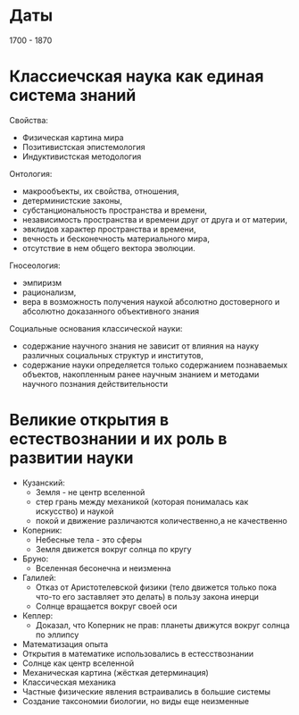 #                  Даты

1700 - 1870

# Классиечская наука как единая система знаний

Свойства:
- Физическая картина мира
- Позитивистская эпистемология
- Индуктивистская методология

Онтология:
- макрообъекты, их свойства, отношения, 
- детерминистские законы, 
- субстанциональность пространства и времени, 
- независимость пространства и времени друг от друга и от материи, 
- эвклидов характер пространства и времени, 
- вечность и бесконечность материального мира, 
- отсутствие в нем общего вектора эволюции.

Гносеология:
- эмпиризм
- рационализм, 
- вера в возможность получения наукой абсолютно достоверного и абсолютно доказанного объективного знания

Социальные основания классической науки: 
- содержание научного знания не зависит от влияния на науку различных социальных структур и институтов, 
- содержание науки определяется только содержанием познаваемых объектов, накопленным ранее научным знанием и методами научного познания действительности

# Великие открытия в естествознании и их роль в развитии науки

- Кузанский:
    - Земля - не центр вселенной
    - стер грань между механикой (которая понималась как искусство) и наукой
    - покой и движение различаются количественно,а не качественно
- Коперник:
    - Небесные тела - это сферы
    - Земля движется вокруг солнца по кругу
- Бруно:
    - Вселенная бесонечна и неизменна
- Галилей:
    - Отказ от Аристотелевской физики (тело движется только пока что-то его заставляет это делать) в пользу закона инерци
    - Солнце вращается вокруг своей оси
- Кеплер:
    - Доказал, что Коперник не прав: планеты движутся вокруг солнца по эллипсу
- Математизация опыта
- Открытия в математике использовались в естесствознании
- Солнце как центр вселенной
- Механическая картина (жёсткая детерминация)
- Классическая механика
- Частные физические явления встраивались в большие системы
- Создание таксономии биологии, но виды еще неизменные